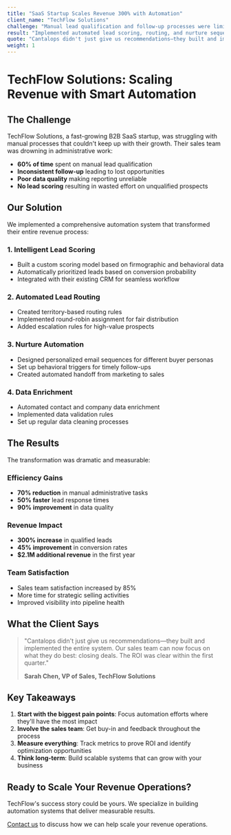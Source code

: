 ```yaml
---
title: "SaaS Startup Scales Revenue 300% with Automation"
client_name: "TechFlow Solutions"
challenge: "Manual lead qualification and follow-up processes were limiting growth. Sales team was spending 60% of time on administrative tasks instead of selling."
result: "Implemented automated lead scoring, routing, and nurture sequences. Reduced manual tasks by 70% and increased qualified leads by 300% in 6 months."
quote: "Cantalops didn't just give us recommendations—they built and implemented the entire system. Our sales team can now focus on what they do best: closing deals."
weight: 1
---
```


# TechFlow Solutions: Scaling Revenue with Smart Automation

## The Challenge

TechFlow Solutions, a fast-growing B2B SaaS startup, was struggling with manual processes that couldn't keep up with their growth. Their sales team was drowning in administrative work:

- **60% of time** spent on manual lead qualification
- **Inconsistent follow-up** leading to lost opportunities
- **Poor data quality** making reporting unreliable
- **No lead scoring** resulting in wasted effort on unqualified prospects

## Our Solution

We implemented a comprehensive automation system that transformed their entire revenue process:

### 1. Intelligent Lead Scoring
- Built a custom scoring model based on firmographic and behavioral data
- Automatically prioritized leads based on conversion probability
- Integrated with their existing CRM for seamless workflow

### 2. Automated Lead Routing
- Created territory-based routing rules
- Implemented round-robin assignment for fair distribution
- Added escalation rules for high-value prospects

### 3. Nurture Automation
- Designed personalized email sequences for different buyer personas
- Set up behavioral triggers for timely follow-ups
- Created automated handoff from marketing to sales

### 4. Data Enrichment
- Automated contact and company data enrichment
- Implemented data validation rules
- Set up regular data cleaning processes

## The Results

The transformation was dramatic and measurable:

### Efficiency Gains
- **70% reduction** in manual administrative tasks
- **50% faster** lead response times
- **90% improvement** in data quality

### Revenue Impact
- **300% increase** in qualified leads
- **45% improvement** in conversion rates
- **$2.1M additional revenue** in the first year

### Team Satisfaction
- Sales team satisfaction increased by 85%
- More time for strategic selling activities
- Improved visibility into pipeline health

## What the Client Says

> "Cantalops didn't just give us recommendations—they built and implemented the entire system. Our sales team can now focus on what they do best: closing deals. The ROI was clear within the first quarter."
> 
> **Sarah Chen, VP of Sales, TechFlow Solutions**

## Key Takeaways

1. **Start with the biggest pain points**: Focus automation efforts where they'll have the most impact
2. **Involve the sales team**: Get buy-in and feedback throughout the process
3. **Measure everything**: Track metrics to prove ROI and identify optimization opportunities
4. **Think long-term**: Build scalable systems that can grow with your business

## Ready to Scale Your Revenue Operations?

TechFlow's success story could be yours. We specialize in building automation systems that deliver measurable results.

[Contact us](/contact) to discuss how we can help scale your revenue operations.

